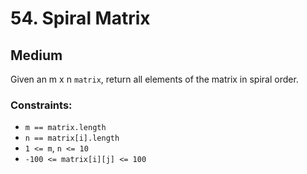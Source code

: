 # 54. Spiral Matrix

## Medium

Given an m x n `matrix`, return all elements of the matrix in spiral order.

### Constraints:

- `m == matrix.length`
- `n == matrix[i].length`
- `1 <= m`, `n <= 10`
- `-100 <= matrix[i][j] <= 100`
